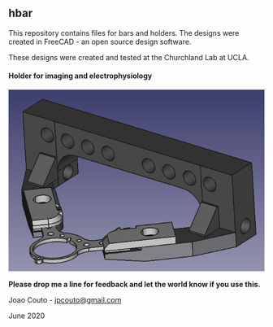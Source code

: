 ## hbar

This repository contains files for bars and holders.
The designs were created in  FreeCAD - an open source design software.

These designs were created and tested at the Churchland Lab at UCLA.

#### Holder for imaging and electrophysiology

![picture](images/headbar_holder.png)

**Please drop me a line for feedback and let the world know if you use this.**

Joao Couto - jpcouto@gmail.com

June 2020